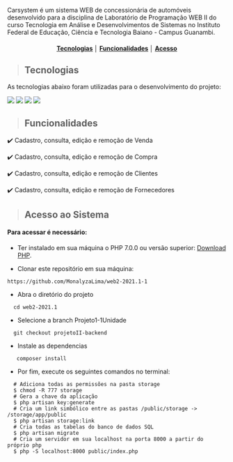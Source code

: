 
Carsystem é um sistema WEB de concessionária de automóveis desenvolvido para a disciplina de Laboratório de Programação WEB II do curso Tecnologia em Análise e Desenvolvimentos de Sistemas no Instituto Federal de Educação, Ciência e Tecnologia Baiano - Campus Guanambi.

<div align="center">

  #### [Tecnologias](#tecnologias) │ [Funcionalidades](#funcionalidades) │ [Acesso](#acesso-ao-sistema) 

</div>

> ## Tecnologias

As tecnologias abaixo foram utilizadas para o desenvolvimento do projeto: 

<img src="https://img.shields.io/static/v1?label=&message=PHP&color=black&style=for-the-badge&logo=PHP"/> <img src="https://img.shields.io/static/v1?label=&message=CSS 3&color=black&style=for-the-badge&logo=CSS3"/> <img src="https://img.shields.io/static/v1?label=&message=JAVASCRIPT&color=black&style=for-the-badge&logo=JAVASCRIPT"/> <img src="https://img.shields.io/static/v1?label=&message=HTML 5&color=black&style=for-the-badge&logo=HTML5"/> 


> ## Funcionalidades

:heavy_check_mark: Cadastro, consulta, edição e remoção de Venda

:heavy_check_mark: Cadastro, consulta, edição e remoção de Compra

:heavy_check_mark: Cadastro, consulta, edição e remoção de Clientes

:heavy_check_mark: Cadastro, consulta, edição e remoção de Fornecedores

> ## Acesso ao Sistema

#### Para acessar é necessário:

- Ter instalado em sua máquina o PHP 7.0.0 ou versão superior: <a href="https://www.php.net/downloads">Download PHP</a>.

- Clonar este repositório em sua máquina:

```
https://github.com/MonalyzaLima/web2-2021.1-1
```

- Abra o diretório do projeto

```
  cd web2-2021.1
```

- Selecione a branch Projeto1-1Unidade

```
  git checkout projetoII-backend
```

- Instale as dependencias

```
   composer install
```

- Por fim, execute os seguintes comandos no terminal:

```
  # Adiciona todas as permissões na pasta storage
  $ chmod -R 777 storage 
  # Gera a chave da aplicação
  $ php artisan key:generate 
  # Cria um link simbólico entre as pastas /public/storage -> /storage/app/public
  $ php artisan storage:link
  # Cria todas as tabelas do banco de dados SQL
  $ php artisan migrate
  # Cria um servidor em sua localhost na porta 8000 a partir do próprio php
  $ php -S localhost:8000 public/index.php

```
